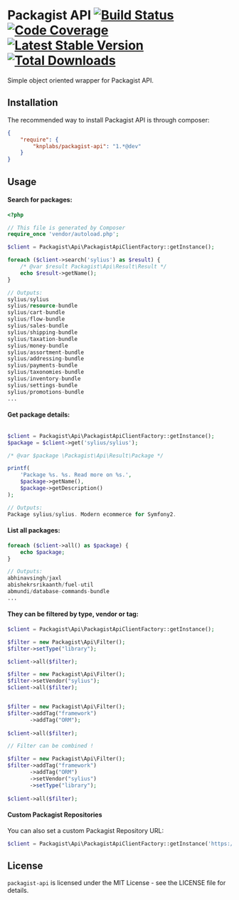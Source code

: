 # Packagist API [![Build Status](https://travis-ci.org/KnpLabs/packagist-api.png)](https://travis-ci.org/KnpLabs/packagist-api) [![Code Coverage](https://scrutinizer-ci.com/g/fezfez/packagist-api/badges/coverage.png?b=master)](https://scrutinizer-ci.com/g/fezfez/packagist-api/?branch=master) [![Latest Stable Version](https://poser.pugx.org/KnpLabs/packagist-api/v/stable.png)](https://packagist.org/packages/KnpLabs/packagist-api) [![Total Downloads](https://poser.pugx.org/KnpLabs/packagist-api/downloads.png)](https://packagist.org/packages/KnpLabs/packagist-api)

Simple object oriented wrapper for Packagist API.

## Installation

The recommended way to install Packagist API is through composer:

```json
{
    "require": {
        "knplabs/packagist-api": "1.*@dev"
    }
}
```

## Usage

#### Search for packages:

```php
<?php

// This file is generated by Composer
require_once 'vendor/autoload.php';

$client = Packagist\Api\PackagistApiClientFactory::getInstance();

foreach ($client->search('sylius') as $result) {
    /* @var $result Packagist\Api\Result\Result */
    echo $result->getName();
}

// Outputs:
sylius/sylius
sylius/resource-bundle
sylius/cart-bundle
sylius/flow-bundle
sylius/sales-bundle
sylius/shipping-bundle
sylius/taxation-bundle
sylius/money-bundle
sylius/assortment-bundle
sylius/addressing-bundle
sylius/payments-bundle
sylius/taxonomies-bundle
sylius/inventory-bundle
sylius/settings-bundle
sylius/promotions-bundle
...
```

#### Get package details:

```php

$client = Packagist\Api\PackagistApiClientFactory::getInstance();
$package = $client->get('sylius/sylius');

/* @var $package \Packagist\Api\Result\Package */

printf(
    'Package %s. %s. Read more on %s.',
    $package->getName(),
    $package->getDescription()
);

// Outputs:
Package sylius/sylius. Modern ecommerce for Symfony2.
```

#### List all packages:

```php
foreach ($client->all() as $package) {
    echo $package;
}

// Outputs:
abhinavsingh/jaxl
abishekrsrikaanth/fuel-util
abmundi/database-commands-bundle
...
```

#### They can be filtered by type, vendor or tag:

```php
$client = Packagist\Api\PackagistApiClientFactory::getInstance();

$filter = new Packagist\Api\Filter();
$filter->setType("library");

$client->all($filter);

$filter = new Packagist\Api\Filter();
$filter->setVendor("sylius");
$client->all($filter);


$filter = new Packagist\Api\Filter();
$filter->addTag("framework")
       ->addTag("ORM");
       
$client->all($filter);

// Filter can be combined !

$filter = new Packagist\Api\Filter();
$filter->addTag("framework")
       ->addTag("ORM")
       ->setVendor("sylius")
       ->setType("library");
       
$client->all($filter);

```

#### Custom Packagist Repositories

You can also set a custom Packagist Repository URL:

```php
$client = Packagist\Api\PackagistApiClientFactory::getInstance('https://custom.packagist.site.org');
```

## License

`packagist-api` is licensed under the MIT License - see the LICENSE file for details.
